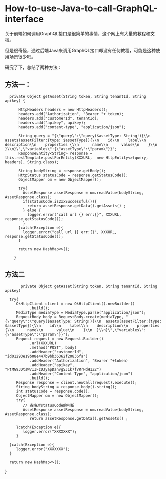 # How-to-use-Java-to-call-GraphQL-interface

关于前端如何调用GraphQL接口是很简单的事情，这个网上有大量的教程和文档。

但是很奇怪，通过后端Java来调用GraphQL接口却没有任何教程，可能是这种使用场景很少吧。


研究了下，总结了两种方法：

## 方法一：

      private Object getAsset(String token, String tenantId, String apikey) {

          HttpHeaders headers = new HttpHeaders();
          headers.add("Authorization", "Bearer "+ token);
          headers.add("customerId", tenantId);
          headers.add("apikey", apikey);
          headers.add("content-type", "application/json");

          String query = "{\"query\":\"query($assetType: String!){\\n  assets(assetFilter:{type: $assetType}){\\n    id\\n    label\\n    description\\n    properties {\\n      name\\n      value\\n    }\\n  }\\n}\",\"variables\":{\"assetType\":\"param\"}}";
          ResponseEntity<String> response = this.restTemplate.postForEntity(XXXURL,  new HttpEntity<>(query, headers), String.class);

          String bodyString = response.getBody();
          HttpStatus statusCode = response.getStatusCode();
          ObjectMapper om = new ObjectMapper();

          try{
            AssetResponse assetResponse = om.readValue(bodyString, AssetResponse.class);
            if(statusCode.is2xxSuccessful()){
              return assetResponse.getData().getAssets() ;
            } else {
              logger.error("call url {} err:{}", XXXURL, response.getStatusCode());
            }
          }catch(Exception e){
            logger.error("call url {} err:{}", XXXURL, response.getStatusCode());
          }

          return new HashMap<>();

        }
        
        
## 方法二
        
           private Object getAsset(String token, String tenantId, String apikey) 

      try{
         OkHttpClient client = new OkHttpClient().newBuilder()
               .build();
         MediaType mediaType = MediaType.parse("application/json");
         RequestBody body = RequestBody.create(mediaType, "{\"query\":\"query($assetType: String!){\\n  assets(assetFilter:{type: $assetType}){\\n    id\\n    label\\n    description\\n    properties {\\n      name\\n      value\\n    }\\n  }\\n}\",\"variables\":{\"assetType\":\"param\"}}");
         Request request = new Request.Builder()
               .url(XXXURL)
               .method("POST", body)
               .addHeader("customerId", "id01293e19b08e447b9bb36362f20836fa")
               .addHeader("Authorization", "Bearer "+token)
               .addHeader("apikey", "PtMG93DtsW7IIFzDJyapDanvgSJ1k7fVRrHdH1Z2")
               .addHeader("Content-Type", "application/json")
               .build();
         Response response = client.newCall(request).execute();
         String bodyString = response.body().string();
         int statusCode = response.code();
         ObjectMapper om = new ObjectMapper();
         try{
            // 省略对statusCode的判断
            AssetResponse assetResponse = om.readValue(bodyString, AssetResponse.class);
               return assetResponse.getData().getAssets() ;

         }catch(Exception e){
            logger.error("XXXXXXX");
         }

      }catch(Exception e){
         logger.error("XXXXXXX");
      }

      return new HashMap<>();
   }
